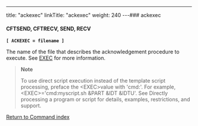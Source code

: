 ---
title: "ackexec"
linkTitle: "ackexec"
weight: 240
---### ackexec

#### CFTSEND, CFTRECV, SEND, RECV

**`[ ACKEXEC = filename ]`**

The name of the file that describes the acknowledgement procedure to execute. See [EXEC](../exec) for more information.

> **Note**
>
> To use direct script execution instead of the template script processing, preface the &lt;EXEC>value with 'cmd:'. For example, &lt;EXEC>='cmd:myscript.sh &PART &IDT &IDTU'. See Directly processing a program or script for details, examples, restrictions, and support.

[Return to Command index](../../)
